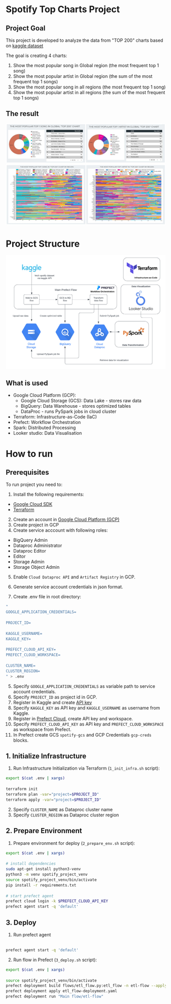 # Spotify Top Charts Project

## Project Goal

This project is developed to analyze the data from "TOP 200" charts based on [kaggle dataset](https://www.kaggle.com/datasets/dhruvildave/spotify-charts)

The goal is creating 4 charts:
1. Show the most popular song in Global region (the most frequent top 1 song)
2. Show the most popular artist in Global region (the sum of the most frequent top 1 songs)
3. Show the most popular song in all regions (the most frequent top 1 song)
4. Show the most popular artist in all regions (the sum of the most frequent top 1 songs)

## The result

![page 1-2](https://github.com/romanyakovlev/data-engineering-zoomcamp/blob/main/project/imgs/1.jpg?raw=true)
![page 3-4](https://github.com/romanyakovlev/data-engineering-zoomcamp/blob/main/project/imgs/2.jpg?raw=true)

# Project Structure

![flowchart](https://github.com/romanyakovlev/data-engineering-zoomcamp/blob/main/project/imgs/flowchart.png?raw=true)

## What is used

* Google Cloud Platform (GCP):        
  * Google Cloud Storage (GCS): Data Lake - stores raw data
  * BigQuery: Data Warehouse - stores optimized tables
  * DataProc - runs PySpark jobs in cloud cluster
* Terraform: Infrastructure-as-Code (IaC)
* Prefect: Workflow Orchestration
* Spark: Distributed Processing
* Looker studio: Data Visualisation

# How to run

## Prerequisites

To run project you need to:

1. Install the following requirements:
* [Google Cloud SDK](https://cloud.google.com/sdk/docs/install)
* [Terraform](https://developer.hashicorp.com/terraform/tutorials/aws-get-started/install-cli)

2. Create an account in [Google Cloud Platform (GCP)](https://cloud.google.com/) 
3. Create project in GCP
4. Create service acccount with following roles:
* BigQuery Admin
* Dataproc Administrator
* Dataproc Editor
* Editor
* Storage Admin
* Storage Object Admin 

5. Enable `Cloud Dataproc API` and `Artifact Registry` in GCP.

3. Generate service account credentials in json format.

4. Create .env file in root directory:
```sh
"     
GOOGLE_APPLICATION_CREDENTIALS=

PROJECT_ID=

KAGGLE_USERNAME=
KAGGLE_KEY=

PREFECT_CLOUD_API_KEY=
PREFECT_CLOUD_WORKSPACE=

CLUSTER_NAME=
CLUSTER_REGION=
" > .env

```

5. Specify `GOOGLE_APPLICATION_CREDENTIALS` as variable path to service account credentials.
6. Specify `PROJECT_ID` as project id in GCP.
7. Register in Kaggle and create [API key](https://github.com/Kaggle/kaggle-api)
8. Specify `KAGGLE_KEY` as API key and `KAGGLE_USERNAME` as username from Kaggle.
9. Register in [Prefect Cloud](https://app.prefect.cloud/), create API key and workspace.
10. Specify `PREFECT_CLOUD_API_KEY` as API key and `PREFECT_CLOUD_WORKSPACE` as workspace from Prefect.
11. In Prefect create GCS `spotify-gcs` and GCP Credentials `gcp-creds` blocks.

## 1. Initialize Infrastructure

1. Run Infrastructure Initialization via Terraform (`1_init_infra.sh` script):
```sh
export $(cat .env | xargs)

terraform init
terraform plan -var="project=$PROJECT_ID"
terraform apply -var="project=$PROJECT_ID"
```
2. Specify `CLUSTER_NAME` as Dataproc cluster name
3. Specify `CLUSTER_REGION` as Dataproc cluster region

## 2. Prepare Environment

1. Prepare environment for deploy (`2_prepare_env.sh` script):

```sh
export $(cat .env | xargs)

# install dependencies
sudo apt-get install python3-venv
python3 -m venv spotify_project_venv
source spotify_project_venv/bin/activate
pip install -r requirements.txt

# start prefect agent
prefect cloud login -k $PREFECT_CLOUD_API_KEY
prefect agent start -q 'default'
```

## 3. Deploy

1. Run prefect agent

```sh

prefect agent start -q 'default'
```

2. Run flow in Prefect (`3_deploy.sh` script):

```sh
export $(cat .env | xargs)

source spotify_project_venv/bin/activate
prefect deployment build flows/etl_flow.py:etl_flow -n etl-flow --apply
prefect deployment apply etl_flow-deployment.yaml
prefect deployment run "Main flow/etl-flow"

```

